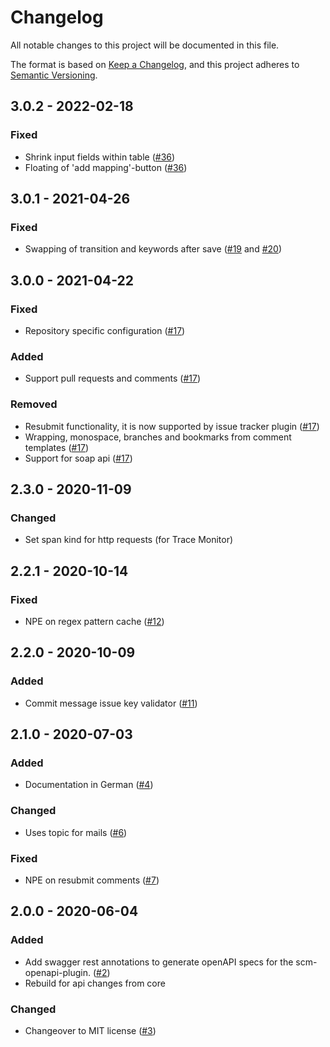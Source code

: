 # Changelog
All notable changes to this project will be documented in this file.

The format is based on [Keep a Changelog](https://keepachangelog.com/en/1.0.0/),
and this project adheres to [Semantic Versioning](https://semver.org/spec/v2.0.0.html).

## 3.0.2 - 2022-02-18
### Fixed
- Shrink input fields within table ([#36](https://github.com/scm-manager/scm-jira-plugin/pull/36))
- Floating of 'add mapping'-button ([#36](https://github.com/scm-manager/scm-jira-plugin/pull/36))

## 3.0.1 - 2021-04-26
### Fixed
- Swapping of transition and keywords after save ([#19](https://github.com/scm-manager/scm-jira-plugin/issues/19) and [#20](https://github.com/scm-manager/scm-jira-plugin/pull/20))

## 3.0.0 - 2021-04-22
### Fixed
- Repository specific configuration ([#17](https://github.com/scm-manager/scm-jira-plugin/pull/17))

### Added
- Support pull requests and comments ([#17](https://github.com/scm-manager/scm-jira-plugin/pull/17))

### Removed
- Resubmit functionality, it is now supported by issue tracker plugin ([#17](https://github.com/scm-manager/scm-jira-plugin/pull/17))
- Wrapping, monospace, branches and bookmarks from comment templates ([#17](https://github.com/scm-manager/scm-jira-plugin/pull/17))
- Support for soap api ([#17](https://github.com/scm-manager/scm-jira-plugin/pull/17))

## 2.3.0 - 2020-11-09
### Changed
- Set span kind for http requests (for Trace Monitor)

## 2.2.1 - 2020-10-14
### Fixed
- NPE on regex pattern cache ([#12](https://github.com/scm-manager/scm-jira-plugin/pull/12))

## 2.2.0 - 2020-10-09
### Added
- Commit message issue key validator ([#11](https://github.com/scm-manager/scm-jira-plugin/pull/11))

## 2.1.0 - 2020-07-03
### Added
- Documentation in German ([#4](https://github.com/scm-manager/scm-jira-plugin/pull/4))

### Changed
- Uses topic for mails ([#6](https://github.com/scm-manager/scm-jira-plugin/pull/6))

### Fixed
- NPE on resubmit comments ([#7](https://github.com/scm-manager/scm-jira-plugin/pull/7))

## 2.0.0 - 2020-06-04
### Added
- Add swagger rest annotations to generate openAPI specs for the scm-openapi-plugin. ([#2](https://github.com/scm-manager/scm-jira-plugin/pull/2))
- Rebuild for api changes from core

### Changed
- Changeover to MIT license ([#3](https://github.com/scm-manager/scm-jira-plugin/pull/3))

